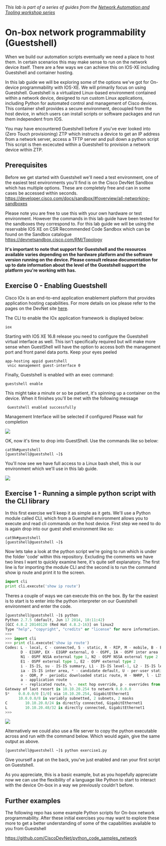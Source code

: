 _This lab is part of a series of guides from the [Network Automation and Tooling workshop series](https://github.com/sttrayno/Network-Automation-Tooling)_

# On-box network programmability (Guestshell)

When we build our automation scripts eventually we need a place to host them. In certain scenarios this may make sense to run on the network device itself. There are a few ways we can achieve this on IOS-XE including Guestshell and container hosting.

In this lab guide we will be exploring some of the options we've got for On-device programmability with IOS-XE. We will primarily focus on using Guestshell. Guestshell is a virtualized Linux-based environment contained within a network device, designed to run custom Linux applications, including Python for automated control and management of Cisco devices. This container shell provides a secure environment, decoupled from the host device, in which users can install scripts or software packages and run them independent from IOS.

You may have encountered Guestshell before if you've ever looked into (Zero Touch provisioning) ZTP which instructs a device to get an IP address from a network server, access a TFTP server and pull down a python script This script is then excecuted within a Guestshell to provision a network device within ZTP.

## Prerequisites

Before we get started with Guestshell we'll need a test environment, one of the easiest test environments you'll find is on the Cisco DevNet Sandbox which has multiple options. These are completely free and can in some cases be accessed within seconds. https://developer.cisco.com/docs/sandbox/#!overview/all-networking-sandboxes

Please note you are free to use this with your own hardware or test environment. However the commands in this lab guide have been tested for the sandboxes they correspond to. For this lab guide we will be using the reservable IOS XE on CSR Recommended Code Sandbox which can be found on the Sandbox catalogue https://devnetsandbox.cisco.com/RM/Topology

**It's important to note that support for Guestshell and the resources available varies depending on the hardware platform and the software version running on the device. Please consult release documentation for up to date information about the level of the Guestshell support the platform you're working with has.**

## Exercise 0 - Enabling Guestshell

Cisco IOx is an end-to-end application enablement platform that provides application hosting capabilities. For more details on iox please refer to the pages on the DevNet site [here](https://developer.cisco.com/docs/ios-xe/#application-hosting-quick-start-guide).

The CLI to enable the IOx application framework is displayed below:

```
iox
```

Starting with IOS XE 16.8 release you need to configure the Guestshell virtual interface as well. This isn't specifically required but will make more sense when GuestShell will have the option to access both the management port and front panel data ports. Keep your eyes peeled

```
app-hosting appid guestshell
 vnic management guest-interface 0
```

Finally, Guestshell is enabled with an exec command:

```
guestshell enable
```

This might take a minute or so be patient, it's spinning up a container on the device. When it finishes you'll be met with the following message

```
 Guestshell enabled successfully
```

Management Interface will be selected if configured
Please wait for completion

![](./images/guestshell-1.gif)

OK, now it's time to drop into GuestShell. Use the commands like so below:

```
cat9k#guestshell
[guestshell@guestshell ~]$
```

You'll now see we have full access to a Linux bash shell, this is our environment which we'll use in this lab guide.

![](./images/guestshell-2.gif)

## Exercise 1 - Running a simple python script with the CLI library

In this first exercise we'll keep it as simple as it gets. We'll use a Python module called CLI, which from a Guestshell environment allows you to execute and read cli commands on the host device. First step we need to do is again drop into our guest shell environment like so:

```
cat9k#guestshell
[guestshell@guestshell ~]$
```

Now lets take a look at the python script we're going to run which is under the folder 'code' within this repository. Excluding the comments we have two lines I want to quickly examine here, it's quite self explanatory. The first line is for importing the module CLI and the second is to run the command show ip route and print it to the screen.

```python
import cli
print cli.execute('show ip route')
```

Theres a couple of ways we can execute this on the box. By far the easiest is to start is to enter into the python interpreter on our Guestshell environment and enter the code.

```python
[guestshell@guestshell ~]$ python
Python 2.7.5 (default, Jun 17 2014, 18:11:42)
[GCC 4.8.2 20140120 (Red Hat 4.8.2-16)] on linux2
Type "help", "copyright", "credits" or "license" for more information.
>>>
>>> import cli
>>> print cli.execute('show ip route')
Codes: L - local, C - connected, S - static, R - RIP, M - mobile, B - BGP
       D - EIGRP, EX - EIGRP external, O - OSPF, IA - OSPF inter area
       N1 - OSPF NSSA external type 1, N2 - OSPF NSSA external type 2
       E1 - OSPF external type 1, E2 - OSPF external type 2
       i - IS-IS, su - IS-IS summary, L1 - IS-IS level-1, L2 - IS-IS level-2
       ia - IS-IS inter area, * - candidate default, U - per-user static route
       o - ODR, P - periodic downloaded static route, H - NHRP, l - LISP
       a - application route
       + - replicated route, % - next hop override, p - overrides from PfR
Gateway of last resort is 10.10.20.254 to network 0.0.0.0
S*    0.0.0.0/0 [1/0] via 10.10.20.254, GigabitEthernet1
      10.0.0.0/8 is variably subnetted, 2 subnets, 2 masks
C        10.10.20.0/24 is directly connected, GigabitEthernet1
L        10.10.20.48/32 is directly connected, GigabitEthernet1
>>>
```

![](./images/guestshell-3.gif)

Alternatively we could also use a file server to copy the python executable across and run with the command below. Which would again, give the same output as above.

```
[guestshell@guestshell ~]$ python exercise1.py
```

Give yourself a pat on the back, you've just enabled and ran your first script on Guestshell.

As you appreciate, this is a basic example, but as you hopefully appreciate now we can use the flexibility of a language like Python to start to interact with the device On-box in a way we previously couldn't before.

## Further examples

The following repo has some example Python scripts for On-box network programmability. After these initial exercises you may want to explore these more to get a better understanding of some of the capabilities available to you from Guestshell

https://github.com/CiscoDevNet/python_code_samples_network
